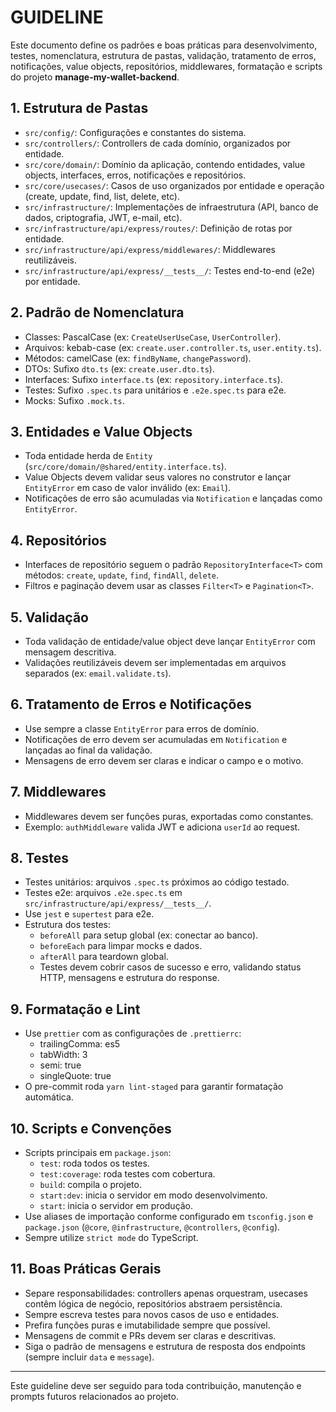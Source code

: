 # GUIDELINE

Este documento define os padrões e boas práticas para desenvolvimento, testes, nomenclatura, estrutura de pastas, validação, tratamento de erros, notificações, value objects, repositórios, middlewares, formatação e scripts do projeto **manage-my-wallet-backend**.

## 1. Estrutura de Pastas

- `src/config/`: Configurações e constantes do sistema.
- `src/controllers/`: Controllers de cada domínio, organizados por entidade.
- `src/core/domain/`: Domínio da aplicação, contendo entidades, value objects, interfaces, erros, notificações e repositórios.
- `src/core/usecases/`: Casos de uso organizados por entidade e operação (create, update, find, list, delete, etc).
- `src/infrastructure/`: Implementações de infraestrutura (API, banco de dados, criptografia, JWT, e-mail, etc).
- `src/infrastructure/api/express/routes/`: Definição de rotas por entidade.
- `src/infrastructure/api/express/middlewares/`: Middlewares reutilizáveis.
- `src/infrastructure/api/express/__tests__/`: Testes end-to-end (e2e) por entidade.

## 2. Padrão de Nomenclatura

- Classes: PascalCase (ex: `CreateUserUseCase`, `UserController`).
- Arquivos: kebab-case (ex: `create.user.controller.ts`, `user.entity.ts`).
- Métodos: camelCase (ex: `findByName`, `changePassword`).
- DTOs: Sufixo `dto.ts` (ex: `create.user.dto.ts`).
- Interfaces: Sufixo `interface.ts` (ex: `repository.interface.ts`).
- Testes: Sufixo `.spec.ts` para unitários e `.e2e.spec.ts` para e2e.
- Mocks: Sufixo `.mock.ts`.

## 3. Entidades e Value Objects

- Toda entidade herda de `Entity` (`src/core/domain/@shared/entity.interface.ts`).
- Value Objects devem validar seus valores no construtor e lançar `EntityError` em caso de valor inválido (ex: `Email`).
- Notificações de erro são acumuladas via `Notification` e lançadas como `EntityError`.

## 4. Repositórios

- Interfaces de repositório seguem o padrão `RepositoryInterface<T>` com métodos: `create`, `update`, `find`, `findAll`, `delete`.
- Filtros e paginação devem usar as classes `Filter<T>` e `Pagination<T>`.

## 5. Validação

- Toda validação de entidade/value object deve lançar `EntityError` com mensagem descritiva.
- Validações reutilizáveis devem ser implementadas em arquivos separados (ex: `email.validate.ts`).

## 6. Tratamento de Erros e Notificações

- Use sempre a classe `EntityError` para erros de domínio.
- Notificações de erro devem ser acumuladas em `Notification` e lançadas ao final da validação.
- Mensagens de erro devem ser claras e indicar o campo e o motivo.

## 7. Middlewares

- Middlewares devem ser funções puras, exportadas como constantes.
- Exemplo: `authMiddleware` valida JWT e adiciona `userId` ao request.

## 8. Testes

- Testes unitários: arquivos `.spec.ts` próximos ao código testado.
- Testes e2e: arquivos `.e2e.spec.ts` em `src/infrastructure/api/express/__tests__/`.
- Use `jest` e `supertest` para e2e.
- Estrutura dos testes:
   - `beforeAll` para setup global (ex: conectar ao banco).
   - `beforeEach` para limpar mocks e dados.
   - `afterAll` para teardown global.
   - Testes devem cobrir casos de sucesso e erro, validando status HTTP, mensagens e estrutura do response.

## 9. Formatação e Lint

- Use `prettier` com as configurações de `.prettierrc`:
   - trailingComma: es5
   - tabWidth: 3
   - semi: true
   - singleQuote: true
- O pre-commit roda `yarn lint-staged` para garantir formatação automática.

## 10. Scripts e Convenções

- Scripts principais em `package.json`:
   - `test`: roda todos os testes.
   - `test:coverage`: roda testes com cobertura.
   - `build`: compila o projeto.
   - `start:dev`: inicia o servidor em modo desenvolvimento.
   - `start`: inicia o servidor em produção.
- Use aliases de importação conforme configurado em `tsconfig.json` e `package.json` (`@core`, `@infrastructure`, `@controllers`, `@config`).
- Sempre utilize `strict mode` do TypeScript.

## 11. Boas Práticas Gerais

- Separe responsabilidades: controllers apenas orquestram, usecases contêm lógica de negócio, repositórios abstraem persistência.
- Sempre escreva testes para novos casos de uso e entidades.
- Prefira funções puras e imutabilidade sempre que possível.
- Mensagens de commit e PRs devem ser claras e descritivas.
- Siga o padrão de mensagens e estrutura de resposta dos endpoints (sempre incluir `data` e `message`).

---

Este guideline deve ser seguido para toda contribuição, manutenção e prompts futuros relacionados ao projeto.
